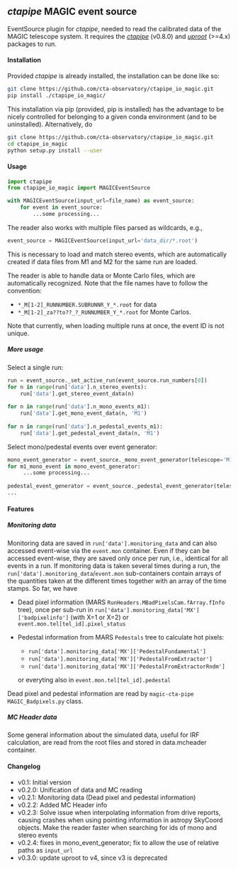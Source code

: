 ## *ctapipe* MAGIC event source

EventSource plugin for *ctapipe*, needed to read the calibrated data of the MAGIC telescope system. It requires the [*ctapipe*](https://github.com/cta-observatory/ctapipe) (v0.8.0) and [*uproot*](https://github.com/scikit-hep/uproot4) (>=4.x) packages to run.

#### Installation

Provided *ctapipe* is already installed, the installation can be done like so:

```bash
git clone https://github.com/cta-observatory/ctapipe_io_magic.git
pip install ./ctapipe_io_magic/
```

This installation via pip (provided, pip is installed) has the advantage to be nicely controlled for belonging to a given conda environment (and to be uninstalled). Alternatively, do

```bash
git clone https://github.com/cta-observatory/ctapipe_io_magic.git
cd ctapipe_io_magic
python setup.py install --user
```

#### Usage

```python
import ctapipe
from ctapipe_io_magic import MAGICEventSource

with MAGICEventSource(input_url=file_name) as event_source:
    for event in event_source:
        ...some processing...
```

The reader also works with multiple files parsed as wildcards, e.g.,

```python
event_source = MAGICEventSource(input_url='data_dir/*.root')
```

This is necessary to load and match stereo events, which are automatically created if data files from M1 and M2 for the same run are loaded. 

The reader is able to handle data or Monte Carlo files, which are automatically recognized. Note that the file names have to follow the convention:
- `*_M[1-2]_RUNNUMBER.SUBRUNNR_Y_*.root` for data
- `*_M[1-2]_za??to??_?_RUNNUMBER_Y_*.root` for Monte Carlos.

Note that currently, when loading multiple runs at once, the event ID is not unique.

##### More usage
Select a single run:
```python
run = event_source._set_active_run(event_source.run_numbers[0])
for n in range(run['data'].n_stereo_events):
    run['data'].get_stereo_event_data(n)
    
for n in range(run['data'].n_mono_events_m1):
    run['data'].get_mono_event_data(n, 'M1')
    
for n in range(run['data'].n_pedestal_events_m1):
    run['data'].get_pedestal_event_data(n, 'M1')
```

Select mono/pedestal events over event generator:
```python
mono_event_generator = event_source._mono_event_generator(telescope='M1')
for m1_mono_event in mono_event_generator:
     ...some processing...
     
pedestal_event_generator = event_source._pedestal_event_generator(telescope='M1')
...
```

#### Features

##### Monitoring data

Monitoring data are saved in `run['data'].monitoring_data` and can also accessed event-wise via the `event.mon` container. Even if they can be accessed event-wise, they are saved only once per run, i.e., identical for all events in a run. If monitoring data is taken several times during a run, the `run['data'].monitoring_data`/`event.mon` sub-containers contain arrays of the quantities taken at the different times together with an array of the time stamps. So far, we have
- Dead pixel information (MARS `RunHeaders.MBadPixelsCam.fArray.fInfo` tree), once per sub-run in `run['data'].monitoring_data['MX']['badpixelinfo']` (with X=1 or X=2) or `event.mon.tel[tel_id].pixel_status`
- Pedestal information from MARS `Pedestals` tree to calculate hot pixels:
     - `run['data'].monitoring_data['MX']['PedestalFundamental']`
     - `run['data'].monitoring_data['MX']['PedestalFromExtractor']`
     - `run['data'].monitoring_data['MX']['PedestalFromExtractorRndm']`
  
  or everyting also in `event.mon.tel[tel_id].pedestal`

Dead pixel and pedestal information are read by `magic-cta-pipe` `MAGIC_Badpixels.py` class.

##### MC Header data
Some general information about the simulated data, useful for IRF calculation, are read from the root files and stored in data.mcheader container.

#### Changelog

- v0.1: Initial version
- v0.2.0: Unification of data and MC reading
- v0.2.1: Monitoring data (Dead pixel and pedestal information)
- v0.2.2: Added MC Header info
- v0.2.3: Solve issue when interpolating information from drive reports, causing crashes when using pointing information in astropy SkyCoord objects. Make the reader faster when searching for ids of mono and stereo events
- v0.2.4: fixes in mono_event_generator; fix to allow the use of relative paths as `input_url`
- v0.3.0: update uproot to v4, since v3 is deprecated
